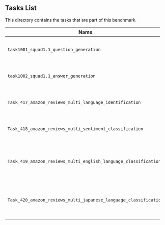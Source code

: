 ## Tasks List 

This directory contains the tasks that are part of this benchmark. 


Name | Summary | Category
---- | ----------- | --------
`task1001_squad1.1_question_generation` | Generating guestions (based on SQuAD 1.1) | Question Generation  
`task1002_squad1.1_answer_generation` | Generating answers to SQuAD 1.1 questions | Answer Generation
`Task_417_amazon_reviews_multi_language_identification` | Classification of product review language | Classification
`Task_418_amazon_reviews_multi_sentiment_classification` |Classification of product reviews into good or bad| Classification
`Task_419_amazon_reviews_multi_english_language_classification` | Classification of reviews based on whether it is English or not|Classification
`Task_420_amazon_reviews_multi_japanese_language_classification` | Classification of reviews based on whether it is Japanese or not|Classification